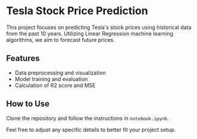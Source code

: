 # Tesla Stock Price Prediction

This project focuses on predicting Tesla's stock prices using historical data from the past 10 years. Utilizing Linear Regression machine learning algorithms, we aim to forecast future prices. 

## Features
- Data preprocessing and visualization
- Model training and evaluation
- Calculation of R2 score and MSE
  
## How to Use
Clone the repository and follow the instructions in `notebook.ipynb`.


Feel free to adjust any specific details to better fit your project setup.
